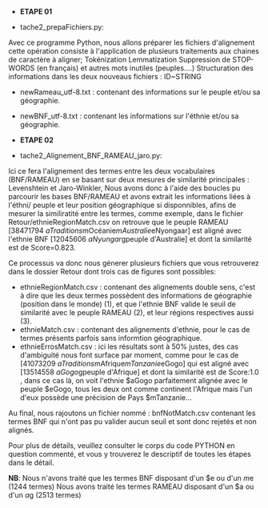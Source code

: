 - **ETAPE 01**

- tache2_prepaFichiers.py:                       

Avec ce programme Python, nous allons préparer les fichiers d'alignement cette opération consiste à l'application de plusieurs 
traitements aux chaines de caractère à aligner;
Tokénization
Lemmatization
Suppression de STOP-WORDS (en français) et autres mots inutiles (peuples....)
Structuration des informations dans les deux nouveaus fichiers : ID~STRING
  - newRameau_utf-8.txt : contenant des informations sur le peuple et/ou sa géographie.
  - newBNF_utf-8.txt : contenant les informations sur l'éthnie et/ou sa géographie.
 
 - **ETAPE 02**
 
 - tache2_Alignement_BNF_RAMEAU_jaro.py:    
 
Ici ce fera l'alignement des termes entre les deux vocabulaires (BNF/RAMEAU) en se basant sur deux mesures de similarité principales : 
Levenshtein et Jaro-Winkler, 
Nous avons donc à l'aide des boucles pu parcourir les bases BNF/RAMEAU et avons extrait les informations liées à l'éthni/ peuple et leur
position géographique si disponnibles, afins de mesurer la similiratité entre les termes, comme exemple, dans le fichier 
Retour/ethnieRegionMatch.csv on retrouve que le peuple RAMEAU [38471794	$aTraditions$mOcéanie$mAustralie$eNyongaar] est aligné avec	
l'ethnie BNF [12045606	$aNyungar$gpeuple d'Australie] et dont la similarité est de Score=0.823.

  Ce processus va donc nous génerer plusieurs fichiers que vous retrouverez dans le dossier Retour dont trois cas de figures sont 
  possibles:
- ethnieRegionMatch.csv : contenant des alignements double sens, c'est à dire que les deux termes possèdent des informations de 
géographie (position dans le monde) (1), et que l'ethnie BNF valide le seuil de similarité avec le peuple RAMEAU (2), et leur régions 
respectives aussi (3).
- ethnieMatch.csv : contenant des alignements d'ethnie, pour le cas de termes présents parfois sans informtion géographique.
- ethnieErrosMatch.csv : ici les résultats sont à 50% justes, des cas d'ambiguité nous font surface par moment, comme pour le cas 
de [41073209	$aTraditions$mAfrique$mTanzanie$eGogo] qui est aligné avec [13514558	$aGogo$gpeuple d'Afrique] et dont la similarité 
est de Score:1.0 , dans ce cas là, on voit l'ethnie $aGogo parfaitement alignée avec le peuple $eGogo, tous les deux ont comme 
continent l'Afrique mais l'un d'eux possède une précision de Pays $mTanzanie...

Au final, nous rajoutons un fichier nommé : bnfNotMatch.csv contenant les termes BNF qui n'ont pas pu valider aucun seuil et sont donc 
rejetés et non alignés.

Pour plus de détails, veuillez consulter le corps du code PYTHON en question commenté, et vous y trouverez le descriptif de toutes 
les étapes dans le détail.


**NB**: Nous n'avons traité que les termes BNF disposant d'un $e ou d'un $m$e (1244 termes)
    Nous avons traité les termes RAMEAU disposant d'un $a ou d'un $a$g (2513 termes)
    
